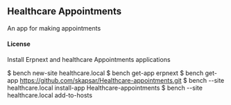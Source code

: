 ## Healthcare Appointments

An app for making appointments

#### License

Install Erpnext and healthcare Appointments applications 

   $ bench new-site healthcare.local
   $ bench get-app erpnext
   $ bench get-app https://github.com/skapsar/Healthcare-appointments.git
   $ bench --site healthcare.local install-app Healthcare-appointments
   $ bench --site healthcare.local add-to-hosts